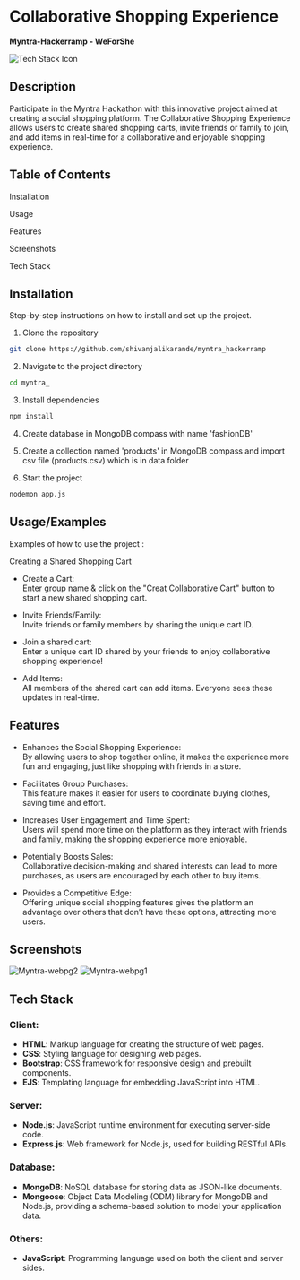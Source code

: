 
# Collaborative Shopping Experience 
__Myntra-Hackerramp - WeForShe__

![Tech Stack Icon](https://d8it4huxumps7.cloudfront.net/uploads/competition-sharable/6045df36d82e6_700w_400h__1_.png) 

## Description

Participate in the Myntra Hackathon with this innovative project aimed at creating a social shopping platform. The Collaborative Shopping Experience allows users to create shared shopping carts, invite friends or family to join, and add items in real-time for a collaborative and enjoyable shopping experience.

## Table of Contents
Installation

Usage

Features

Screenshots

Tech Stack



## Installation

Step-by-step instructions on how to install and set up the project.

1. Clone the repository

```bash
git clone https://github.com/shivanjalikarande/myntra_hackerramp
```
2. Navigate to the project directory

```bash
cd myntra_
```
3. Install dependencies
```bash
npm install
```
4. Create database in MongoDB compass with name 'fashionDB'

5. Create a collection named 'products' in MongoDB compass and import csv file (products.csv) which is in data folder

6. Start the project
```bash
nodemon app.js
```
## Usage/Examples

Examples of how to use the project : 

 Creating a Shared Shopping Cart

* Create a Cart:  
Enter group name & click on the "Creat Collaborative Cart" button to start a new shared shopping cart.

* Invite Friends/Family:  
Invite friends or family members by sharing the unique cart ID.

* Join a shared cart:  
Enter a unique cart ID shared by your friends to enjoy collaborative shopping experience!

* Add Items:  
All members of the shared cart can add items. Everyone sees these updates in real-time.


## Features

* Enhances the Social Shopping Experience:   
   By allowing users to shop together online, it makes the experience more fun and engaging, just like shopping with friends in a store.

* Facilitates Group Purchases:   
  This feature makes it easier for users to coordinate buying clothes, saving time and effort.
* Increases User Engagement and Time Spent:  
  Users will spend more time on the platform as they interact with friends and family, making the shopping experience more enjoyable.

* Potentially Boosts Sales:    
  Collaborative decision-making and shared interests can lead to more purchases, as users are encouraged by each other to buy items.

* Provides a Competitive Edge:             
  Offering unique social shopping features gives the platform an advantage over others that don’t have these options, attracting more users.

## Screenshots

![Myntra-webpg2](https://github.com/user-attachments/assets/c10903d2-d1b4-498d-b5ba-e0782e405849)
![Myntra-webpg1](https://github.com/user-attachments/assets/e16a184f-8fb2-4d01-aed3-53198512bb19)


## Tech Stack

### Client:
- **HTML**: Markup language for creating the structure of web pages.
- **CSS**: Styling language for designing web pages.
- **Bootstrap**: CSS framework for responsive design and prebuilt components.
- **EJS**: Templating language for embedding JavaScript into HTML.

### Server:
- **Node.js**: JavaScript runtime environment for executing server-side code.
- **Express.js**: Web framework for Node.js, used for building RESTful APIs.

### Database:
- **MongoDB**: NoSQL database for storing data as JSON-like documents.
- **Mongoose**: Object Data Modeling (ODM) library for MongoDB and Node.js, providing a schema-based solution to model your application data.

### Others:
- **JavaScript**: Programming language used on both the client and server sides.
